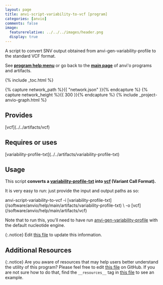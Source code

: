 ```yaml
---
layout: page
title: anvi-script-variability-to-vcf [program]
categories: [anvio]
comments: false
image:
  featurerelative: ../../../images/header.png
  display: true
---
```


A script to convert SNV output obtained from anvi-gen-variability-profile to the standard VCF format.

See **[program help menu](../../../vignette#anvi-script-variability-to-vcf)** or go back to the **[main page](../../)** of anvi'o programs and artifacts.


{% include _toc.html %}
<div id="svg" class="subnetwork"></div>
{% capture network_path %}{{ "network.json" }}{% endcapture %}
{% capture network_height %}{{ 300 }}{% endcapture %}
{% include _project-anvio-graph.html %}


## Provides

<p style="text-align: left" markdown="1"><span class="artifact-p">[vcf](../../artifacts/vcf)</span></p>

## Requires or uses

<p style="text-align: left" markdown="1"><span class="artifact-r">[variability-profile-txt](../../artifacts/variability-profile-txt)</span></p>

## Usage


This script **converts a <span class="artifact-n">[variability-profile-txt](/software/anvio/help/main/artifacts/variability-profile-txt)</span> into <span class="artifact-n">[vcf](/software/anvio/help/main/artifacts/vcf)</span> (Variant Call Format).** 

It is very easy to run: just provide the input and output paths as so:

<div class="codeblock" markdown="1">
anvi&#45;script&#45;variability&#45;to&#45;vcf &#45;i <span class="artifact&#45;n">[variability&#45;profile&#45;txt](/software/anvio/help/main/artifacts/variability&#45;profile&#45;txt)</span> \ 
                               &#45;o <span class="artifact&#45;n">[vcf](/software/anvio/help/main/artifacts/vcf)</span> 
</div>

Note that to run this, you'll need to have run <span class="artifact-n">[anvi-gen-variability-profile](/software/anvio/help/main/programs/anvi-gen-variability-profile)</span> with the default nucleotide engine. 


{:.notice}
Edit [this file](https://github.com/merenlab/anvio/tree/master/anvio/docs/programs/anvi-script-variability-to-vcf.md) to update this information.


## Additional Resources



{:.notice}
Are you aware of resources that may help users better understand the utility of this program? Please feel free to edit [this file](https://github.com/merenlab/anvio/tree/master/bin/anvi-script-variability-to-vcf) on GitHub. If you are not sure how to do that, find the `__resources__` tag in [this file](https://github.com/merenlab/anvio/blob/master/bin/anvi-interactive) to see an example.
